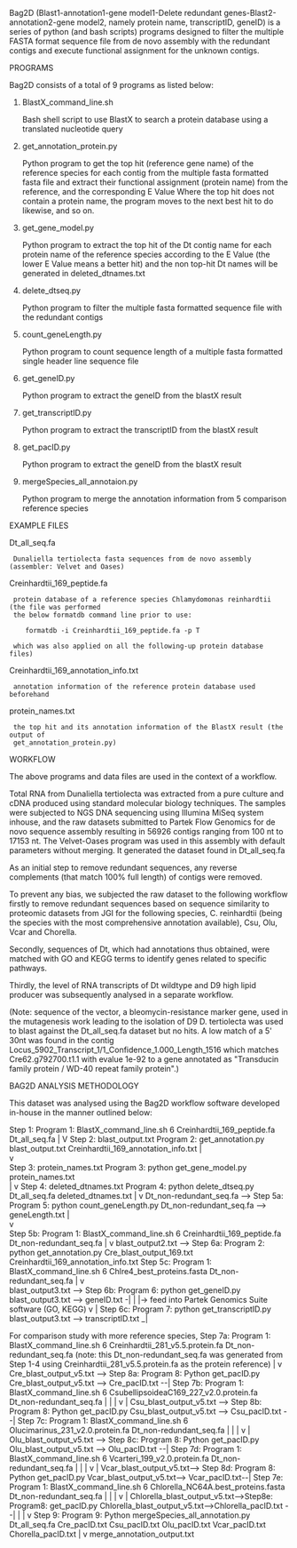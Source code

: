Bag2D (Blast1-annotation1-gene model1-Delete redundant genes-Blast2-annotation2-gene 
model2, namely protein name, transcriptID, geneID) is a series of python (and bash scripts) 
programs designed to filter the multiple FASTA format sequence file from de novo assembly 
with the redundant contigs and execute functional assignment for the unknown contigs.

PROGRAMS

Bag2D consists of a total of 9 programs as listed below:

1. BlastX_command_line.sh

     Bash shell script to use BlastX to search a protein database using a translated 
     nucleotide query

2. get_annotation_protein.py	

     Python program to get the top hit (reference gene name) of the reference species for 
     each contig from the multiple fasta formatted fasta file and extract their functional
     assignment (protein name) from the reference, and the corresponding E Value
     Where the top hit does not contain a protein name, the program moves to the next
     best hit to do likewise, and so on.

3. get_gene_model.py

     Python program to extract the top hit of the Dt contig name for each protein name of 
     the reference species according to the E Value (the lower E Value means a better hit)
     and the non top-hit Dt names will be generated in deleted_dtnames.txt

4. delete_dtseq.py

     Python program to filter the multiple fasta formatted sequence file with the 
     redundant contigs

5. count_geneLength.py

     Python program to count sequence length of a multiple fasta formatted single header
     line sequence file

6. get_geneID.py

     Python program to extract the geneID from the blastX result

7. get_transcriptID.py

     Python program to extract the transcriptID from the blastX result 

8. get_pacID.py

     Python program to extract the geneID from the blastX result 

9. mergeSpecies_all_annotaion.py

     Python program to merge the annotation information from 5 comparison reference species

EXAMPLE FILES

Dt_all_seq.fa	

     Dunaliella tertiolecta fasta sequences from de novo assembly (assembler: Velvet and Oases)

Creinhardtii_169_peptide.fa

     protein database of a reference species Chlamydomonas reinhardtii (the file was performed 
     the below formatdb command line prior to use:

        formatdb -i Creinhardtii_169_peptide.fa -p T

     which was also applied on all the following-up protein database files)

Creinhardtii_169_annotation_info.txt

     annotation information of the reference protein database used beforehand

protein_names.txt

     the top hit and its annotation information of the BlastX result (the output of 
     get_annotation_protein.py)

WORKFLOW

The above programs and data files are used in the context of a workflow.

Total RNA from Dunaliella tertiolecta was extracted from a pure culture
and cDNA produced using standard molecular biology techniques. 
The samples were subjected to NGS DNA sequencing using Illumina MiSeq system
inhouse, and the raw datasets submitted to Partek Flow Genomics for de novo 
sequence assembly resulting in 56926 contigs ranging from 100 nt to 17153 nt.
The Velvet-Oases program was used in this assembly with default parameters 
without merging. It generated the dataset found in Dt_all_seq.fa

As an initial step to remove redundant sequences, any reverse complements
(that match 100% full length) of contigs were removed.

To prevent any bias, we subjected the raw dataset to the following workflow
firstly to remove redundant sequences based on sequence similarity to
proteomic datasets from JGI for the following species, C. reinhardtii
(being the species with the most comprehensive annotation available), 
Csu, Olu, Vcar and Chorella.

Secondly, sequences of Dt, which had annotations thus obtained, 
were matched with GO and KEGG terms to identify genes related to specific pathways.

Thirdly, the level of RNA transcripts of Dt wildtype and D9 high
lipid producer was subsequently analysed in a separate workflow.

(Note: sequence of the vector, a bleomycin-resistance marker gene, used in the mutagenesis work
leading to the isolation of D9 D. tertiolecta  was used to blast against the Dt_all_seq.fa 
dataset but no hits. A low match of a 5' 30nt was found in the contig 
Locus_5902_Transcript_1/1_Confidence_1.000_Length_1516 which matches
Cre62.g792700.t1.1 with evalue 1e-92 to a gene annotated as
"Transducin family protein / WD-40 repeat family protein".)

BAG2D ANALYSIS METHODOLOGY

This dataset was analysed using the Bag2D workflow software developed in-house
in the manner outlined below:
              
Step 1: Program 1: BlastX_command_line.sh 6 Creinhardtii_169_peptide.fa Dt_all_seq.fa
                   |
                   V
Step 2: blast_output.txt Program 2: get_annotation.py blast_output.txt Creinhardtii_169_annotation_info.txt
                   |             
                   v              
Step 3: protein_names.txt Program 3: python get_gene_model.py protein_names.txt  
                   |
                   v
Step 4: deleted_dtnames.txt Program 4: python delete_dtseq.py  Dt_all_seq.fa deleted_dtnames.txt
                   |
                   v
     Dt_non-redundant_seq.fa --> Step 5a: Program 5: python count_geneLength.py Dt_non-redundant_seq.fa --> geneLength.txt
                   |                                        
                   v                                        
Step 5b: Program 1: BlastX_command_line.sh 6 Creinhardtii_169_peptide.fa Dt_non-redundant_seq.fa 
                   |
                   v
     blast_output2.txt --> Step 6a: Program 2: python get_annotation.py Cre_blast_output_169.txt Creinhardtii_169_annotation_info.txt 
Step 5c: Program 1: BlastX_command_line.sh 6 Chlre4_best_proteins.fasta Dt_non-redundant_seq.fa
                   |
                   v                                                                                             
     blast_output3.txt --> Step 6b: Program 6: python get_geneID.py blast_output3.txt --> geneID.txt  -|
                   |                                                                                   |-> feed into Partek Genomics Suite software (GO, KEGG)
                   v                                                                                   |
Step 6c: Program 7: python get_transcriptID.py blast_output3.txt  -->  transcriptID.txt               _|
        
For comparison study with more reference species,
Step 7a: Program 1: BlastX_command_line.sh 6 Creinhardtii_281_v5.5.protein.fa Dt_non-redundant_seq.fa
(note: this Dt_non-redundant_seq.fa was generated from Step 1-4 using Creinhardtii_281_v5.5.protein.fa as the protein reference)
                   |
                   v
     Cre_blast_output_v5.txt --> Step 8a: Program 8: Python get_pacID.py Cre_blast_output_v5.txt --> Cre_pacID.txt --|
Step 7b: Program 1: BlastX_command_line.sh 6 CsubellipsoideaC169_227_v2.0.protein.fa Dt_non-redundant_seq.fa         |
                   |                                                                                                 |
                   v                                                                                                 |
     Csu_blast_output_v5.txt --> Step 8b: Program 8: Python get_pacID.py Csu_blast_output_v5.txt --> Csu_pacID.txt --|
Step 7c: Program 1: BlastX_command_line.sh 6 Olucimarinus_231_v2.0.protein.fa Dt_non-redundant_seq.fa	             |
                   |                                                                                                 |
                   v                                                                                                 |
     Olu_blast_output_v5.txt --> Step 8c: Program 8: Python get_pacID.py Olu_blast_output_v5.txt --> Olu_pacID.txt --|
Step 7d: Program 1: BlastX_command_line.sh 6 Vcarteri_199_v2.0.protein.fa Dt_non-redundant_seq.fa                    |
                   |                                                                                                 |
                   v                                                                                                 |
     Vcar_blast_output_v5.txt--> Step 8d: Program 8: Python get_pacID.py Vcar_blast_output_v5.txt--> Vcar_pacID.txt--|
Step 7e: Program 1: BlastX_command_line.sh 6 Chlorella_NC64A.best_proteins.fasta Dt_non-redundant_seq.fa             |
                   |                                                                                                 |
                   v                                                                                                 |
Chlorella_blast_output_v5.txt-->Step8e: Program8: get_pacID.py Chlorella_blast_output_v5.txt-->Chlorella_pacID.txt --|
                                                                                                                     | 
                                                                                                                     |
                                                                                                                     v 
Step 9: Program 9: Python mergeSpecies_all_annotation.py Dt_all_seq.fa Cre_pacID.txt Csu_pacID.txt Olu_pacID.txt Vcar_pacID.txt Chorella_pacID.txt
                   |
                   v
         merge_annotation_output.txt
